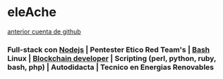 # eleAche
[anterior cuenta de github](https://github.com/eleache)

### Full-stack con [Nodejs](https://nodejs.org) | Pentester Etico Red Team's | [Bash](https://github.com/LuisHDeAvila/pro-cuervo) Linux | [Blockchain developer](https://github.com/LuisHDeAvila/inv-aplicacion-descentralizada-solidity) | Scripting (perl, python, ruby, bash, php) | Autodidacta | Tecnico en Energias Renovables 
